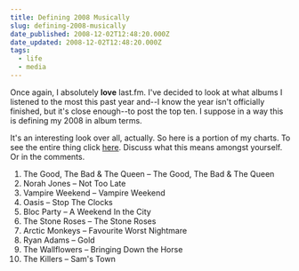 ```yaml
---
title: Defining 2008 Musically
slug: defining-2008-musically
date_published: 2008-12-02T12:48:20.000Z
date_updated: 2008-12-02T12:48:20.000Z
tags:
  - life
  - media
---
```


Once again, I absolutely **love** last.fm. I've decided to look at what albums I listened to the most this past year and--I know the year isn't officially finished, but it's close enough--to post the top ten. I suppose in a way this is defining my 2008 in album terms.

It's an interesting look over all, actually. So here is a portion of my charts. To see the entire thing click [here](http://www.last.fm/user/asilentthing/charts?subtype=albums). Discuss what this means amongst yourself. Or in the comments.

1. The Good, The Bad & The Queen – The Good, The Bad & The Queen
2. Norah Jones – Not Too Late
3. Vampire Weekend – Vampire Weekend
4. Oasis – Stop The Clocks
5. Bloc Party – A Weekend In the City
6. The Stone Roses – The Stone Roses
7. Arctic Monkeys – Favourite Worst Nightmare
8. Ryan Adams – Gold
9. The Wallflowers – Bringing Down the Horse
10. The Killers – Sam's Town
